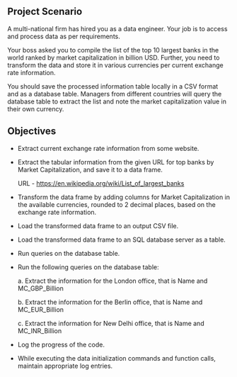 ## Project Scenario
A multi-national firm has hired you as a data engineer. Your job is to access and process data as per requirements.

Your boss asked you to compile the list of the top 10 largest banks in the world ranked by market capitalization in billion USD. Further, you need to transform the data and store it in various currencies per current exchange rate information.

You should save the processed information table locally in a CSV format and as a database table. Managers from different countries will query the database table to extract the list and note the market capitalization value in their own currency.

## Objectives 
- Extract current exchange rate information from some website. 

- Extract the tabular information from the given URL for top banks by Market Capitalization, and save it to a data frame.

   URL - https://en.wikipedia.org/wiki/List_of_largest_banks
  
- Transform the data frame by adding columns for Market Capitalization in the available currencies, rounded to 2 decimal places, based on the exchange rate information.

- Load the transformed data frame to an output CSV file.

- Load the transformed data frame to an SQL database server as a table.

- Run queries on the database table.

- Run the following queries on the database table:
  
  a. Extract the information for the London office, that is Name and MC_GBP_Billion

  b. Extract the information for the Berlin office, that is Name and MC_EUR_Billion

  c. Extract the information for New Delhi office, that is Name and MC_INR_Billion
  
- Log the progress of the code.

- While executing the data initialization commands and function calls, maintain appropriate log entries.
